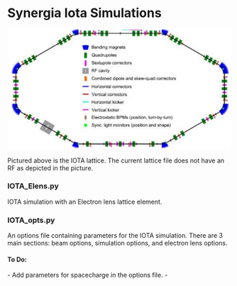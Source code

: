 <H1> Synergia Iota Simulations </H1>
<p>
     <img src='IOTA.png'>
</p>
Pictured above is the IOTA lattice. The current lattice file does not have an RF as depicted in the picture.
<H3> IOTA_Elens.py </H3>
IOTA simulation with an Electron lens lattice element.

<H3> IOTA_opts.py </H3>
An options file containing parameters for the IOTA simulation. There are 3 main sections: beam options, simulation options, and electron lens options.

<H4> To Do: </H4>
- Add parameters for spacecharge in the options file.
- 
